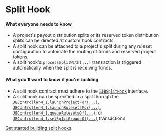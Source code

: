 # Split Hook

#### What everyone needs to know

* A project's payout distribution splits or its reserved token distribution splits can be directed at custom hook contracts.
* A split hook can be attached to a project's split during any ruleset configuration to automate the routing of funds and reserved project tokens.
* A split hook's `processSplitWith(...)` transaction is triggered automatically when the split is receiving funds.

#### What you'll want to know if you're building

* A split hook contract must adhere to the [`IJBSplitHook`](/docs/dev/v4/api/core/interfaces/IJBSplitHook.md) interface.
* A split hook can be specified in a split through the [`JBController4_1.launchProjectFor(...)`](/docs/dev/v4/api/core/JBController.md#launchprojectfor), [`JBController4_1.launchRulesetsFor(...)`](/docs/dev/v4/api/core/JBController.md#launchrulesetsfor), [`JBController4_1.queueRulesetsOf(...)`](/docs/dev/v4/api/core/JBController.md#queuerulesetsof), or [`JBController4_1.setSplitGroupsOf(...)`](/docs/dev/v4/api/core/JBController.md#setsplitgroupsof) transactions.

[Get started building split hooks](/docs/dev/v4/build/hooks/split-hook.md).

